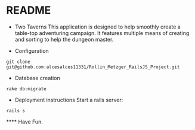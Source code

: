 # README

* Two Taverns
This application is designed to help smoothly create a table-top adventuring campaign. It features
multiple means of creating and sorting to help the dungeon master.

* Configuration
```
git clone git@github.com:alcesalces11331/Rollin_Metzger_RailsJS_Project.git
```
* Database creation
```
rake db:migrate
```
* Deployment instructions
Start a rails server:
```
rails s
```
**** Have Fun.

